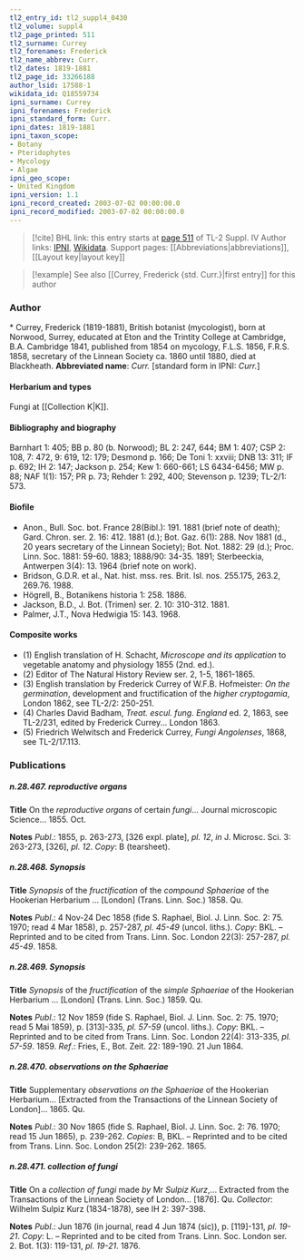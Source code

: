 ```yaml
---
tl2_entry_id: tl2_suppl4_0430
tl2_volume: suppl4
tl2_page_printed: 511
tl2_surname: Currey
tl2_forenames: Frederick
tl2_name_abbrev: Curr.
tl2_dates: 1819-1881
tl2_page_id: 33266188
author_lsid: 17588-1
wikidata_id: Q18559734
ipni_surname: Currey
ipni_forenames: Frederick
ipni_standard_form: Curr.
ipni_dates: 1819-1881
ipni_taxon_scope: 
- Botany
- Pteridophytes
- Mycology
- Algae
ipni_geo_scope: 
- United Kingdom
ipni_version: 1.1
ipni_record_created: 2003-07-02 00:00:00.0
ipni_record_modified: 2003-07-02 00:00:00.0
---
```


> [!cite] BHL link: this entry starts at [page 511](https://www.biodiversitylibrary.org/page/33266188) of TL-2 Suppl. IV
> Author links: [IPNI](https://www.ipni.org/a/17588-1), [Wikidata](https://www.wikidata.org/wiki/Q18559734). Support pages: [[Abbreviations|abbreviations]], [[Layout key|layout key]]

> [!example] See also [[Currey, Frederick {std. Curr.}|first entry]] for this author

### Author

\* Currey, Frederick (1819-1881), British botanist (mycologist), born at Norwood, Surrey, educated at Eton and the Trintity College at Cambridge, B.A. Cambridge 1841, published from 1854 on mycology, F.L.S. 1856, F.R.S. 1858, secretary of the Linnean Society ca. 1860 until 1880, died at Blackheath. 
**Abbreviated name**: *Curr.* \[standard form in IPNI: *Curr.*\]

#### Herbarium and types

Fungi at [[Collection K|K]].

#### Bibliography and biography

Barnhart 1: 405; BB p. 80 (b. Norwood); BL 2: 247, 644; BM 1: 407; CSP 2: 108, 7: 472, 9: 619, 12: 179; Desmond p. 166; De Toni 1: xxviii; DNB 13: 311; IF p. 692; IH 2: 147; Jackson p. 254; Kew 1: 660-661; LS 6434-6456; MW p. 88; NAF 1(1): 157; PR p. 73; Rehder 1: 292, 400; Stevenson p. 1239; TL-2/1: 573.

#### Biofile

- Anon., Bull. Soc. bot. France 28(Bibl.): 191. 1881 (brief note of death); Gard. Chron. ser. 2. 16: 412. 1881 (d.); Bot. Gaz. 6(1): 288. Nov 1881 (d., 20 years secretary of the Linnean Society); Bot. Not. 1882: 29 (d.); Proc. Linn. Soc. 1881: 59-60. 1883; 1888/90: 34-35. 1891; Sterbeeckia, Antwerpen 3(4): 13. 1964 (brief note on work).
- Bridson, G.D.R. et al., Nat. hist. mss. res. Brit. Isl. nos. 255.175, 263.2, 269.76. 1988.
- Högrell, B., Botanikens historia 1: 258. 1886.
- Jackson, B.D., J. Bot. (Trimen) ser. 2. 10: 310-312. 1881.
- Palmer, J.T., Nova Hedwigia 15: 143. 1968.

#### Composite works

- (1) English translation of H. Schacht, *Microscope and its application* to vegetable anatomy and physiology 1855 (2nd. ed.).
- (2) Editor of The Natural History Review ser. 2, 1-5, 1861-1865.
- (3) English translation by Frederick Currey of W.F.B. Hofmeister: *On the germination*, development and fructification of the *higher cryptogamia*, London 1862, see TL-2/2: 250-251.
- (4) Charles David Badham, *Treat. escul. fung. England* ed. 2, 1863, see TL-2/231, edited by Frederick Currey... London 1863.
- (5) Friedrich Welwitsch and Frederick Currey, *Fungi Angolenses*, 1868, see TL-2/17.113.

### Publications

##### n.28.467. reproductive organs

**Title**
On the *reproductive organs* of certain *fungi*... Journal microscopic Science... 1855. Oct.

**Notes**
*Publ*.: 1855, p. 263-273, \[326 expl. plate\], *pl. 12*, *in* J. Microsc. Sci. 3: 263-273, \[326\], *pl. 12*. *Copy*: B (tearsheet).

##### n.28.468. Synopsis

**Title**
*Synopsis* of the *fructification* of the *compound Sphaeriae* of the Hookerian Herbarium ... \[London\] (Trans. Linn. Soc.) 1858. Qu.

**Notes**
*Publ*.: 4 Nov-24 Dec 1858 (fide S. Raphael, Biol. J. Linn. Soc. 2: 75. 1970; read 4 Mar 1858), p. 257-287, *pl. 45-49* (uncol. liths.). *Copy*: BKL. – Reprinted and to be cited from Trans. Linn. Soc. London 22(3): 257-287, *pl. 45-49*. 1858.

##### n.28.469. Synopsis

**Title**
*Synopsis* of the *fructification* of the *simple Sphaeriae* of the Hookerian Herbarium ... \[London\] (Trans. Linn. Soc.) 1859. Qu.

**Notes**
*Publ*.: 12 Nov 1859 (fide S. Raphael, Biol. J. Linn. Soc. 2: 75. 1970; read 5 Mai 1859), p. \[313\]-335, *pl. 57-59* (uncol. liths.). *Copy*: BKL. – Reprinted and to be cited from Trans. Linn. Soc. London 22(4): 313-335, *pl. 57-59*. 1859.
*Ref*.: Fries, E., Bot. Zeit. 22: 189-190. 21 Jun 1864.

##### n.28.470. observations on the Sphaeriae

**Title**
Supplementary *observations on the Sphaeriae* of the Hookerian Herbarium... \[Extracted from the Transactions of the Linnean Society of London\]... 1865. Qu.

**Notes**
*Publ*.: 30 Nov 1865 (fide S. Raphael, Biol. J. Linn. Soc. 2: 76. 1970; read 15 Jun 1865), p. 239-262. *Copies*: B, BKL. – Reprinted and to be cited from Trans. Linn. Soc. London 25(2): 239-262. 1865.

##### n.28.471. collection of fungi

**Title**
On a *collection of fungi* made *by* Mr *Sulpiz Kurz*,... Extracted from the Transactions of the Linnean Society of London... \[1876\]. Qu.
*Collector*: Wilhelm Sulpiz Kurz (1834-1878), see IH 2: 397-398.

**Notes**
*Publ*.: Jun 1876 (in journal, read 4 Jun 1874 (sic)), p. \[119\]-131, *pl. 19-21*. *Copy*: L. – Reprinted and to be cited from Trans. Linn. Soc. London ser. 2. Bot. 1(3): 119-131, *pl. 19-21*. 1876.

